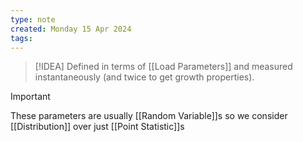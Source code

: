```yaml
---
type: note
created: Monday 15 Apr 2024
tags: 
---
```

> [!IDEA]
> Defined in terms of [[Load Parameters]] and measured instantaneously (and twice to get growth properties).

> [!Important]
> These parameters are usually [[Random Variable]]s  so we consider [[Distribution]] over just [[Point Statistic]]s